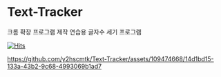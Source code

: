 # Text-Tracker
크롬 확장 프로그램 제작 연습용 글자수 세기 프로그램

[![Hits](https://hits.seeyoufarm.com/api/count/incr/badge.svg?url=https%3A%2F%2Fgithub.com%2Fy2hscmtk%2FText-Tracker&count_bg=%2379C83D&title_bg=%23555555&icon=&icon_color=%23E7E7E7&title=hits&edge_flat=false)](https://hits.seeyoufarm.com)

https://github.com/y2hscmtk/Text-Tracker/assets/109474668/14d1bd15-133a-43b2-9c68-4993069b1ad7


